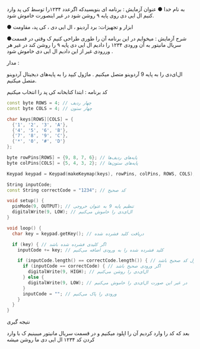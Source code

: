 به نام خدا
● عنوان آزمایش : 
برنامه ای بنویسیدکه اگرعدد ۱۲۳۴را توسط کی پد وارد کنیم ال ایی دی روی پایه ۹ روشن شود در غیر اینصورت خاموش شود.

● ابزار و تجهیزات:
برد آردینو ، ال ایی دی  ، کی پد، مقاومت

●شرح آزمایش : 
میخوایم در این برنامه آن را طوری طراحی کنیم ک وقتی در قسمت سریال مانیتور به آن ورودی ۱۲۳۴ را دادیم ال ایی دی پایه ۹ را روشن کند در غیر هر وررودی غیر از این دادیم ال ایی دی خاموش شود .

مدار :

ال‌ای‌دی را به پایه 9 آردوینو متصل میکنیم .
ماژول کیپد را به پایه‌های دیجیتال آردوینو متصل  میکنیم.

کد برنامه :
ابتدا کتابخانه کی پد را انتخاب میکنیم

```cpp
const byte ROWS = 4; // چهار ردیف
const byte COLS = 4; // چهار ستون

char keys[ROWS][COLS] = {
  {'1', '2', '3', 'A'},
  {'4', '5', '6', 'B'},
  {'7', '8', '9', 'C'},
  {'*', '0', '#', 'D'}
};

byte rowPins[ROWS] = {9, 8, 7, 6}; // پایه‌های ردیف‌ها
byte colPins[COLS] = {5, 4, 3, 2}; // پایه‌های ستون‌ها

Keypad keypad = Keypad(makeKeymap(keys), rowPins, colPins, ROWS, COLS);

String inputCode;
const String correctCode = "1234"; // کد صحیح

void setup() {
  pinMode(9, OUTPUT); // تنظیم پایه 9 به عنوان خروجی
  digitalWrite(9, LOW); // ال‌ای‌دی را خاموش می‌کنیم
}

void loop() {
  char key = keypad.getKey(); // دریافت کلید فشرده شده

  if (key) { // اگر کلیدی فشرده شده باشد
    inputCode += key; // کلید فشرده شده را به ورودی اضافه می‌کنیم

    if (inputCode.length() == correctCode.length()) { // اگر طول ورودی برابر با طول کد صحیح باشد
      if (inputCode == correctCode) { // اگر ورودی صحیح باشد
        digitalWrite(9, HIGH); // ال‌ای‌دی را روشن می‌کنیم
      } else {
        digitalWrite(9, LOW); // در غیر این صورت ال‌ای‌دی را خاموش می‌کنیم
      }
      inputCode = ""; // ورودی را پاک می‌کنیم
    }
  }
}
```
نتیجه گیری 

بعد که کد را وارد کردیم آن را اپلود میکنیم و در قسمت سریال مانیتور میبینیم ک با وارد کردن کد ۱۲۳۴ ال ایی دی ما روشن میشه
